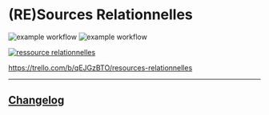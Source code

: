 # (RE)Sources Relationnelles

![example workflow](https://github.com/YellowGB/REssourcesRElationnelles/actions/workflows/laravel.yml/badge.svg)
![example workflow](https://github.com/YellowGB/REssourcesRElationnelles/actions/workflows/dependency-review.yml/badge.svg)

[![ressource relationnelles](https://i.postimg.cc/KzQGs84n/rr.png)](https://postimg.cc/xJJVXYvC)

https://trello.com/b/qEJGzBTO/resources-relationnelles

---
## [Changelog](CHANGELOG.md)
